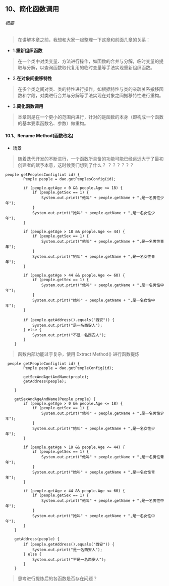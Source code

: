 ## 10、简化函数调用
###### 概要
> 在讲解本章之前，我想和大家一起整理一下这章和前面几章的关系：
* 1.**重新组织函数**
> 在一个类中对类变量、方法进行操作，如函数的合并与分解，临时变量的提取与分解，以查询函数取代复用的临时变量等手法实现重新组织函数。
* 2.**在对象间搬移特性**
> 在多个类之间对类、类的特性进行操作，如根据特性与类的亲疏关系搬移函数和字段，对类进行合并与分解等手法实现在对象之间搬移特性进行重构。
* 3.**简化函数调用**
> 本章则是在一个更小的范围内进行，针对的是函数的本身（即构成一个函数的基本要素函数名、参数）做重构。
#### 10.1、Rename Method(函数改名)
* 场景
> 随着迭代开发的不断进行，一个函数所具备的功能可能已经远远大于了最初创建者的赋予本意，这时候我们想到了什么？
  ？？？？？？
```
people getPeoplesConfig(int id) {
        People people = dao.getPeoplesConfig(id);

        if (people.getAge > 0 && people.Age <= 18) {
            if (people.getSex == 1) {
                System.out.print("他叫" + people.getName + ",是一名男性少年");
            }
            System.out.print("她叫" + people.getName + ",是一名女性少年");
        }

        if (people.getAge > 18 && people.Age <= 44) {
            if (people.getSex == 1) {
                System.out.print("他叫" + people.getName + ",是一名男性青年");
            }
            System.out.print("她叫" + people.getName + ",是一名女性青年");
        }

        if (people.getAge > 44 && people.Age <= 60) {
            if (people.getSex == 1) {
                System.out.print("他叫" + people.getName + ",是一名男性中年");
            }
            System.out.print("她叫" + people.getName + ",是一名女性中年");
        }

        if (people.getAddress().equals("西安")) {
            System.out.print("是一名西安人");
        } else {
            System.out.print("不是一名西安人");
        }
    }
 ```
> 函数内部功能过于复杂，使用 Extract Method() 进行函数提炼
```
 people getPeopleConfig(int id) {
        People people = dao.getPeopleConfig(id);

        getSexAndAgetAndName(prople);
        getAddress(people);
       
    }

    getSexAndAgeAndName(People prople) {
        if (people.getAge > 0 && people.Age <= 18) {
            if (people.getSex == 1) {
                System.out.print("他叫" + people.getName + ",是一名男性少年");
            }
            System.out.print("她叫" + people.getName + ",是一名女性少年");
        }

        if (people.getAge > 18 && people.Age <= 44) {
            if (people.getSex == 1) {
                System.out.print("他叫" + people.getName + ",是一名男性青年");
            }
            System.out.print("她叫" + people.getName + ",是一名女性青年");
        }

        if (people.getAge > 44 && people.Age <= 60) {
            if (people.getSex == 1) {
                System.out.print("他叫" + people.getName + ",是一名男性中年");
            }
            System.out.print("她叫" + people.getName + ",是一名女性中年");
        } 
    }

    getAddress(people) {
        if (people.getAddress().equals("西安")) {
            System.out.print("是一名西安人");
        } else {
            System.out.print("不是一名西安人");
        }
    }
 ```
> 思考进行提炼后的各函数是否存在问题？
